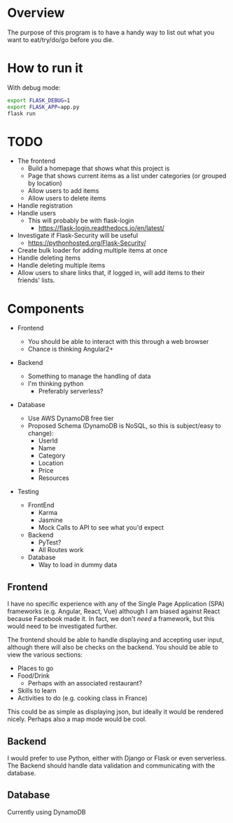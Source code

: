# Overview
The purpose of this program is to have a handy way to list out what you want to eat/try/do/go before you die.

# How to run it
With debug mode:
```bash
export FLASK_DEBUG=1
export FLASK_APP=app.py
flask run
```

# TODO
- The frontend
    - Build a homepage that shows what this project is
    - Page that shows current items as a list under categories (or grouped by location)
    - Allow users to add items
    - Allow users to delete items
- Handle registration
- Handle users
    - This will probably be with flask-login
        - https://flask-login.readthedocs.io/en/latest/
- Investigate if Flask-Security will be useful
    - https://pythonhosted.org/Flask-Security/
- Create bulk loader for adding multiple items at once
- Handle deleting items
- Handle deleting multiple items
- Allow users to share links that, if logged in, will add items to their friends' lists.

# Components
- Frontend
    - You should be able to interact with this through a web browser
    - Chance is thinking Angular2+
    
- Backend
    - Something to manage the handling of data
    - I'm thinking python
        - Preferably serverless?

- Database
    - Use AWS DynamoDB free tier 
    - Proposed Schema (DynamoDB is NoSQL, so this is subject/easy to change):
        - UserId
        - Name
        - Category
        - Location
        - Price
        - Resources
    
- Testing
    - FrontEnd
        - Karma
        - Jasmine
        - Mock Calls to API to see what you'd expect
    - Backend
        - PyTest?
        - All Routes work
    - Database
        - Way to load in dummy data 


## Frontend
I have no specific experience with any of the Single Page Application (SPA) frameworks (e.g. Angular, React, Vue) although I am biased against React because Facebook made it. In fact, we don't _need_ a framework, but this would need to be investigated further.

The frontend should be able to handle displaying and accepting user input, although there will also be checks on the backend. 
You should be able to view the various sections:
- Places to go
- Food/Drink
    - Perhaps with an associated restaurant?
- Skills to learn
- Activities to do (e.g. cooking class in France)

This could be as simple as displaying json, but ideally it would be rendered nicely. Perhaps also a map mode would be cool.

## Backend
I would prefer to use Python, either with Django or Flask or even serverless. 
The Backend should handle data validation and communicating with the database.

## Database
Currently using DynamoDB
